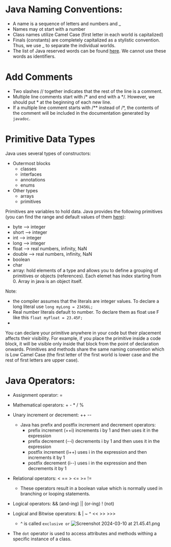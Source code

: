 # Java Naming Conventions:
- A name is a sequence of letters and numbers and _
- Names may ot start with a number
- Class names utilize Camel Case (first letter in each world is capitalized)
- Finals (constants) are completely capitalized as a stylistic convention. Thus, we use _ to separate the individual worlds.
- The list of Java reserved words can be found [here](https://www.w3schools.com/java/java_ref_keywords.asp). We cannot use these words as identifiers.

# Add Comments
- Two slashes // together indicates that the rest of the line is a comment.
- Multiple line comments start with /* and end with a */. However, we should put * at the beginning of each new line.
- If a multiple line comment starts with /** instead of /*, the contents of the comment will be included in the documentation generated by `javadoc`.

# Primitive Data Types
Java uses several types of constructors:
- Outermost blocks
  - classes
  - interfaces
  - annotations
  - enums
- Other types
  - arrays
  - primitives

Primitives are variables to hold data. Java provides the following primitives (you can find the range and default values of them [here](https://docs.oracle.com/javase/tutorial/java/nutsandbolts/datatypes.html)):
- byte --> integer
- short --> integer
- int --> integer
- long --> integer
- float --> real numbers, infinity, NaN
- double --> real numbers, infinity, NaN
- boolean
- char
- array: hold elements of a type and allows you to define a grouping of primitives or objects (references). Each elemet has index starting from 0. Array in java is an object itself. 

Note:
- the compiler assumes that the literals are integer values. To declare a long literal use `long myLong = 23456L;`
- Real number literals default to number. To declare them as float use F like this `float myFloat = 23.45F;`
- 

You can declare your primitive anywhere in your code but their placement affects their visibility. For example, if you place the primitive inside a code block, it will be visible only inside that block from the point of declaration onwards.
Primitives and methods share the same naming convention which is Low Camel Case (the first letter of the first world is lower case and the rest of first letters are upper case).

# Java Operators:
- Assignment operator: =
- Mathematical operators: + - * / %
- Unary increment or decrement: ++ -- 
  - Java has prefix and postfix increment and decrement operators:
    - prefix increment (++i) increments i by 1 and then uses it in the expression
    - prefix decrement (--i) decrements i by 1 and then uses it in the expression
    - postfix increment (i++) uses i in the expression and then increments it by 1
    - postfix decrement (i--) uses i in the expression and then decrements it by 1
- Relational operators: < == > <= >= !=
  - These operators result in a boolean value which is normally used in branching or looping statements.
- Logical operators: && (and-ing) || (or-ing) ! (not)
- Logical and Bitwise operators: & | ~ ^ << >> >>>
  - ^ is called `exclusive or`
![Screenshot 2024-03-10 at 21.45.41.png](..%2F..%2FDesktop%2FScreenshot%202024-03-10%20at%2021.45.41.png)

- The `dot` operator is used to access attributes and methods withing a specific instance of a class.